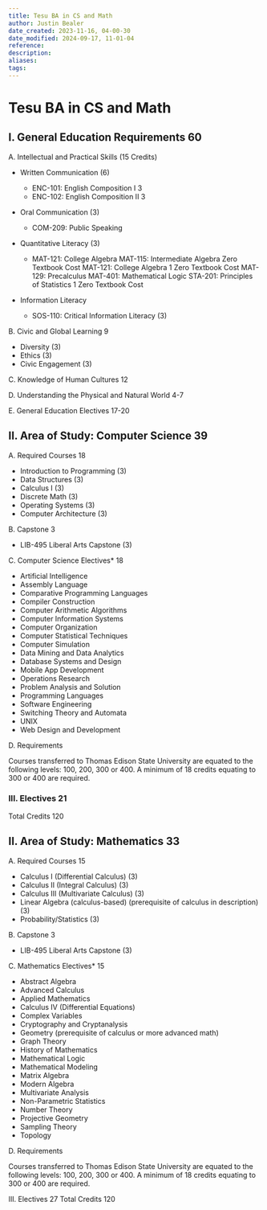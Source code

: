 ```yaml
---
title: Tesu BA in CS and Math
author: Justin Bealer
date_created: 2023-11-16, 04-00-30
date_modified: 2024-09-17, 11-01-04
reference: 
description: 
aliases: 
tags: 
---
```

# Tesu BA in CS and Math

## I. General Education Requirements 60

A. Intellectual and Practical Skills (15 Credits)
* Written Communication (6)
  * ENC-101: English Composition I 3
  * ENC-102: English Composition II 3
* Oral Communication (3)
  * COM-209: Public Speaking
* Quantitative Literacy (3)
  * MAT-121: College Algebra
MAT-115: Intermediate Algebra Zero Textbook Cost
MAT-121: College Algebra 1 Zero Textbook Cost
MAT-129: Precalculus
MAT-401: Mathematical Logic
STA-201: Principles of Statistics 1 Zero Textbook Cost

* Information Literacy
  * SOS-110: Critical Information Literacy (3)

B. Civic and Global Learning 9
* Diversity (3)
* Ethics (3)
* Civic Engagement (3)

C. Knowledge of Human Cultures 12

D. Understanding the Physical and Natural World 4-7

E. General Education Electives 17-20

## II. Area of Study: Computer Science 39

A. Required Courses 18
* Introduction to Programming (3)
* Data Structures (3)
* Calculus I (3)
* Discrete Math (3)
* Operating Systems (3)
* Computer Architecture (3)

B. Capstone 3
* LIB-495 Liberal Arts Capstone (3)

C. Computer Science Electives* 18
* Artificial Intelligence
* Assembly Language
* Comparative Programming Languages
* Compiler Construction
* Computer Arithmetic Algorithms
* Computer Information Systems
* Computer Organization
* Computer Statistical Techniques
* Computer Simulation
* Data Mining and Data Analytics
* Database Systems and Design
* Mobile App Development
* Operations Research
* Problem Analysis and Solution
* Programming Languages
* Software Engineering
* Switching Theory and Automata
* UNIX
* Web Design and Development

D. Requirements

Courses transferred to Thomas Edison State University are equated to the
following levels: 100, 200, 300 or 400. A minimum of 18 credits equating
to 300 or 400 are required.

### III. Electives 21
Total Credits 120

## II. Area of Study: Mathematics 33

A. Required Courses 15
* Calculus I (Differential Calculus) (3)
* Calculus II (Integral Calculus) (3)
* Calculus III (Multivariate Calculus) (3)
* Linear Algebra (calculus-based) (prerequisite of calculus in description) (3)
* Probability/Statistics (3)

B. Capstone 	3
* LIB-495 Liberal Arts Capstone (3)

C. Mathematics Electives* 15
* Abstract Algebra
* Advanced Calculus
* Applied Mathematics
* Calculus IV (Differential Equations)
* Complex Variables
* Cryptography and Cryptanalysis
* Geometry (prerequisite of calculus or more advanced math)
* Graph Theory
* History of Mathematics
* Mathematical Logic
* Mathematical Modeling
* Matrix Algebra
* Modern Algebra
* Multivariate Analysis
* Non-Parametric Statistics
* Number Theory
* Projective Geometry
* Sampling Theory
* Topology

D. Requirements

Courses transferred to Thomas Edison State University are equated to the
following levels: 100, 200, 300 or 400. A minimum of 18 credits equating
to 300 or 400 are required.

III. Electives 27
Total Credits 120

